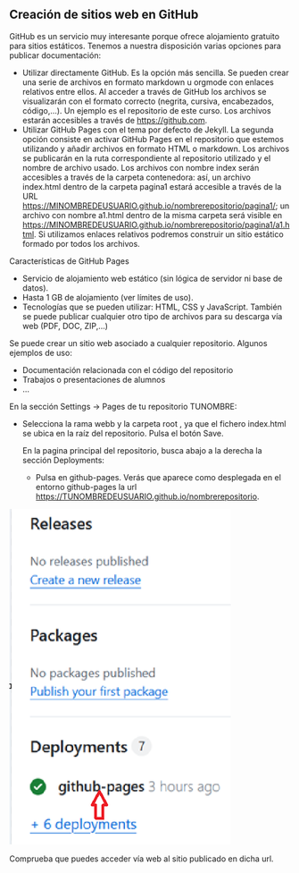 ## Creación de sitios web en GitHub

GitHub es un servicio muy interesante porque ofrece alojamiento gratuito para sitios estáticos. Tenemos a nuestra disposición varias opciones para publicar documentación:

- Utilizar directamente GitHub. Es la opción más sencilla. Se pueden crear una serie de archivos en formato markdown u orgmode con enlaces relativos entre ellos. Al acceder a través de GitHub los archivos se visualizarán con el formato correcto (negrita, cursiva, encabezados, código,…). Un ejemplo es el repositorio de este curso. Los archivos estarán accesibles a través de https://github.com.
- Utilizar GitHub Pages con el tema por defecto de Jekyll. La segunda opción consiste en activar GitHub Pages en el repositorio que estemos utilizando y añadir archivos en formato HTML o markdown. Los archivos se publicarán en la ruta correspondiente al repositorio utilizado y el nombre de archivo usado. Los archivos con nombre index serán accesibles a través de la carpeta contenedora: así, un archivo index.html dentro de la carpeta pagina1 estará accesible a través de la URL https://MINOMBREDEUSUARIO.github.io/nombrerepositorio/pagina1/; un archivo con nombre a1.html dentro de la misma carpeta será visible en https://MINOMBREDEUSUARIO.github.io/nombrerepositorio/pagina1/a1.html. Si utilizamos enlaces relativos podremos construir un sitio estático formado por todos los archivos.

Características de GitHub Pages
- Servicio de alojamiento web estático (sin lógica de servidor ni base de datos).
- Hasta 1 GB de alojamiento (ver límites de uso).
- Tecnologías que se pueden utilizar: HTML, CSS y JavaScript. También se puede publicar cualquier otro tipo de archivos para su descarga vía web (PDF, DOC, ZIP,…)

Se puede crear un sitio web asociado a cualquier repositorio. Algunos ejemplos de uso:

- Documentación relacionada con el código del repositorio
- Trabajos o presentaciones de alumnos
-  ...

En la sección Settings -> Pages de tu repositorio TUNOMBRE:
- Selecciona la rama webb y la carpeta root , ya que el fichero index.html se ubica en la raíz del repositorio. Pulsa el botón Save.
  
  En la pagina principal del repositorio, busca abajo a la derecha la sección Deployments:
  - Pulsa en github-pages. Verás que aparece como desplegada en el entorno github-pages la url https://TUNOMBREDEUSUARIO.github.io/nombrerepositorio.
  
![](imgs/deploy_github-pages.png)

Comprueba que puedes acceder vía web al sitio publicado en dicha url.
